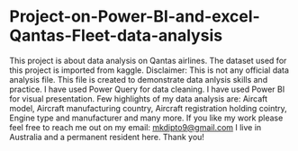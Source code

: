 # Project-on-Power-BI-and-excel-Qantas-Fleet-data-analysis
This project is about data analysis on Qantas airlines. The dataset used for this project is imported from kaggle.
Disclaimer: This is not any official data analysis file. This file is created to demonstrate data anlysis skills and practice.
I have used Power Query for data cleaning. I have used Power BI for visual presentation. 
Few highlights of my data analysis are: Aircaft model, Aircraft manufacturing country, Aircraft registration holding cointry, Engine type and manufacturer and many more. 
If you like my work please feel free to reach me out on my email: mkdipto9@gmail.com
I live in Australia and a permanent resident here. Thank you!
